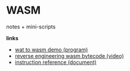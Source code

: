 # WASM
notes + mini-scripts

**links**

* <a href=https://webassembly.github.io/wabt/demo/wat2wasm/> wat to wasm demo (program) </a>
* <a href=https://youtu.be/19Isc4aW7Ng> reverse engineering wasm bytecode (video) </a>
* <a href= https://github.com/sunfishcode/wasm-reference-manual/blob/master/WebAssembly.md#instruction-descriptions> instruction reference (document) </a>
